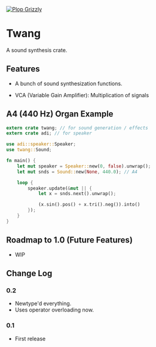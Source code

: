 [![Plop Grizzly](https://plopgrizzly.com/images/logo-bar.png)](https://plopgrizzly.com)

# Twang
A sound synthesis crate.

## Features
* A bunch of sound synthesization functions.

- VCA (Variable Gain Amplifier): Multiplication of signals

## A4 (440 Hz) Organ Example
```rust
extern crate twang; // for sound generation / effects
extern crate adi; // for speaker

use adi::speaker::Speaker;
use twang::Sound;

fn main() {
	let mut speaker = Speaker::new(0, false).unwrap();
	let mut snds = Sound::new(None, 440.0); // A4

	loop {
		speaker.update(&mut || {
			let x = snds.next().unwrap();

			(x.sin().pos() + x.tri().neg()).into()
		});
	}
}
```

## Roadmap to 1.0 (Future Features)
* WIP

## Change Log
### 0.2
* Newtype'd everything.
* Uses operator overloading now.

### 0.1
* First release
